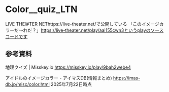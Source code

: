 # Color__quiz_LTN
LIVE THE@TER NEThttps://live-theater.net/で公開している
「このイメージカラーだ～れだ？」https://live-theater.net/play/aai155cwn3というplayのソースコードです

## 参考資料
地理クイズ | Misskey.io
https://misskey.io/play/9bah2webe4

アイドルのイメージカラー - アイマスDB(情報まとめ)
https://imas-db.jp/misc/color.html
2025年7月22日時点